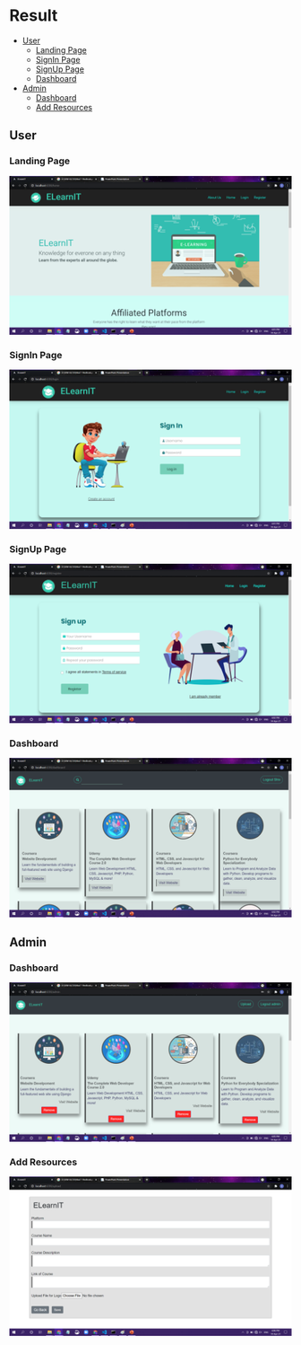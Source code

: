 # Result
* [User]()
    * [Landing Page]()
    * [SignIn Page]()
    * [SignUp Page]()
    * [Dashboard]()
* [Admin]()
    * [Dashboard]()
    * [Add Resources]()


## User
### Landing Page
![](https://github.com/shivanshu1641/ELearnIT/blob/main/Figures/HomePage.png?raw=true)
### SignIn Page
![](https://github.com/shivanshu1641/ELearnIT/blob/main/Figures/SignInPage.png?raw=true)
### SignUp Page
![](https://github.com/shivanshu1641/ELearnIT/blob/main/Figures/SignUpPage.png?raw=true)
### Dashboard
![](https://github.com/shivanshu1641/ELearnIT/blob/main/Figures/UserPage.png?raw=true)
## Admin
### Dashboard
![](https://github.com/shivanshu1641/ELearnIT/blob/main/Figures/AdminPage.png?raw=true)
### Add Resources
![](https://github.com/shivanshu1641/ELearnIT/blob/main/Figures/AdminAddContent.png?raw=true)